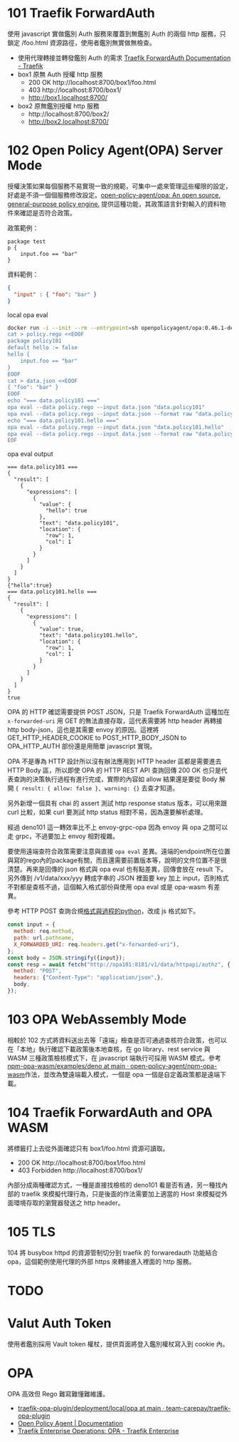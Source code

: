 # 101 Traefik ForwardAuth

使用 javascript 實做鑑別 Auth 服務來覆蓋到無鑑別 Auth 的兩個 http 服務，只鎖定 /foo.html 資源路徑，使用者鑑別無實做無檢查。

- 使用代理轉接並轉發鑑別 Auth 的需求 [Traefik ForwardAuth Documentation - Traefik](https://doc.traefik.io/traefik/middlewares/http/forwardauth/)
- box1 原無 Auth 授權 http 服務
  - 200 OK http://localhost:8700/box1/foo.html
  - 403 http://localhost:8700/box1/
  - http://box1.localhost:8700/
- box2 原無鑑別授權 http 服務 
  - http://localhost:8700/box2/
  - http://box2.localhost:8700/


# 102 Open Policy Agent(OPA) Server Mode

授權決策如果每個服務不易實現一致的規範，可集中一處來管理這些權限的設定，好處是不須一個個服務修改設定。[open-policy-agent/opa: An open source, general-purpose policy engine.](https://github.com/open-policy-agent/opa) 提供這種功能，其政策語言針對輸入的資料物件來確認是否符合政策。

政策範例：

```rego
package test
p {
    input.foo == "bar"
}
```

資料範例：

```json
{
  "input" : { "foo": "bar" }
}
```

local opa eval

```sh
docker run -i --init --rm --entrypoint=sh openpolicyagent/opa:0.46.1-debug <<EOF
cat > policy.rego <<EOOF
package policy101
default hello := false
hello {
    input.foo == "bar"
}
EOOF
cat > data.json <<EOOF
{ "foo": "bar" }
EOOF
echo "=== data.policy101 ==="
opa eval --data policy.rego --input data.json "data.policy101"
opa eval --data policy.rego --input data.json --format raw "data.policy101"
echo "=== data.policy101.hello ==="
opa eval --data policy.rego --input data.json "data.policy101.hello"
opa eval --data policy.rego --input data.json --format raw "data.policy101.hello"
EOF
```

opa eval output

```
=== data.policy101 ===
{
  "result": [
    {
      "expressions": [
        {
          "value": {
            "hello": true
          },
          "text": "data.policy101",
          "location": {
            "row": 1,
            "col": 1
          }
        }
      ]
    }
  ]
}
{"hello":true}
=== data.policy101.hello ===
{
  "result": [
    {
      "expressions": [
        {
          "value": true,
          "text": "data.policy101.hello",
          "location": {
            "row": 1,
            "col": 1
          }
        }
      ]
    }
  ]
}
true
```

OPA 的 HTTP 確認需要提供 POST JSON，只是 Traefik ForwardAuth 這種加在 ```x-forwarded-uri``` 用 GET 的無法直接存取，這代表需要將 http header 再轉接 http body-json，這也是其需要 envoy 的原因。這裡將 GET_HTTP_HEADER_COOKIE to POST_HTTP_BODY_JSON to OPA_HTTP_AUTH 部份還是用簡單 javascript 實現。

OPA 不是專為 HTTP 設計所以沒有辦法應用到 HTTP header 區都是需要進去 HTTP Body 區，所以即使 OPA 的 HTTP REST API 查詢回傳 200 OK 也只是代表查詢的決策執行過程有進行完成，實際的內容如 allow 結果還是要從 Body 解開 ```{ result: { allow: false }, warning: {}``` 去查才知道。

另外新增一個具有 chai 的 assert 測試 http response status 版本，可以用來跟 curl 比較，如果 curl 要測試 http status 相對不易，因為還要解析處理。

經過 deno101 這一轉效率比不上 envoy-grpc-opa 因為 envoy 與 opa 之間可以走 grpc，不過要加上 envoy 相對複雜。

要使用遠端查符合政策需要注意與直接 ```opa eval``` 差異。遠端的endpoint所在位置與寫的rego內的package有關，而且還需要前置版本等，說明的文件位置不是很清楚。再來是回傳的 json 格式與 opa eval 也有點差異，回傳會放在 result 下。另外傳到 /v1/data/xxx/yyy 轉成字串的 JSON 裡面要 key 加上 input，否則格式不對都是查核不過，這個輸入格式部份與使用 opa eval 或是 opa-wasm 有差異。

參考 HTTP POST 查詢合規[格式與過程的python](https://github.com/open-policy-agent/contrib/blob/1ca4e5400e0697f85cab799eaef8db6d87ebd2b7/api_authz/docker/echo_server.py#L20)，改成 js 格式如下。

```js
const input = {
  method: req.method,
  path: url.pathname,
  X_FORWARDED_URI: req.headers.get("x-forwarded-uri"),
};
const body = JSON.stringify({input});
const resp = await fetch("http://opa101:8181/v1/data/httpapi/authz", {
  method: "POST",
  headers: {"Content-Type": "application/json",},
  body,
});
```

# 103 OPA WebAssembly Mode

相較於 102 方式將資料送出去等「遠端」檢查是否可通過查核符合政策，也可以在「本地」執行確認下載政策後本地查核，在 go library、rest service 與 WASM 三種政策檢核模式下，在 javascript 端執行可採用 WASM 模式。參考[npm-opa-wasm/examples/deno at main · open-policy-agent/npm-opa-wasm](https://github.com/open-policy-agent/npm-opa-wasm/tree/main/examples/deno)作法，並改為雙遠端載入模式，一個是 opa 一個是自定義政策都是遠端下載。

# 104 Traefik ForwardAuth and OPA WASM

將標籤打上去從外面確認只有 box1/foo.html 資源可讀取。

- 200 OK http://localhost:8700/box1/foo.html
- 403 Forbidden http://localhost:8700/box1/

內部分成兩種確認方式，一種是直接找檢核的 deno101 看是否有通，另一種找內部的 traefik 來模擬代理行為，只是後面的作法需要加上適當的 Host 來模擬從外面環境存取的瀏覽器發送之 http header。

# 105 TLS

104 將 busybox httpd 的資源管制切分到 traefik 的 forwaredauth 功能結合 opa，這個範例使用代理的外部 https 來轉接進入裡面的 http 服務。 

# TODO

# Valut Auth Token

使用者鑑別採用 Vault token 權杖，提供頁面將登入鑑別權杖寫入到 cookie 內。

# OPA 

OPA 高效但 Rego 難寫難懂難維護。

- [traefik-opa-plugin/deployment/local/opa at main · team-carepay/traefik-opa-plugin](https://github.com/team-carepay/traefik-opa-plugin/tree/main/deployment/local/opa)
- [Open Policy Agent | Documentation](https://www.openpolicyagent.org/docs/latest/)
- [Traefik Enterprise Operations: OPA - Traefik Enterprise](https://doc.traefik.io/traefik-enterprise/operations/opa/opa-guide/)